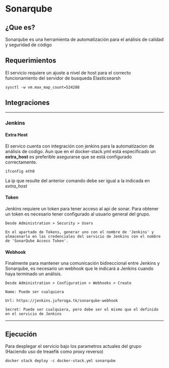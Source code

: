 # Sonarqube #

## ¿Que es? ##
Sonarqube es una herramienta de automatización para el análisis de calidad y seguridad de código

## Requerimientos ##
El servicio requiere un ajuste a nivel de host para el correcto funcionamiento del servidor de busqueda Elasticsearsh

```console
sysctl -w vm.max_map_count=524288
```

## Integraciones ##

-------------------------------------

### Jenkins ###

#### **Extra Host** ####
El servico cuenta con integración con jenkins para la automatizacion de análisis de codigo. Aun que en el docker-stack.yml está especificado un __extra_host__ es preferible asegurarse que se está configurado correctamente.

```console
ifconfig eth0
```

La ip que resulte del anterior comando debe ser igual a la indicada en _extra_host_

#### **Token** ####
Jenkins requiere un token para tener acceso al api de sonar. Para obtener un token es necesario tener configurado al usuario general del grupo.

```
Desde Administration > Security > Users

En el apartado de Tokens, generar uno con el nombre de 'Jenkins' y almacenarlo en las credenciales del servicio de Jenkins con el nombre de 'SonarQube Access Token'.
```

#### **Webhook** ####
Finalmente para mantener una comunicación bidireccional entre Jenkins y Sonarqube, es necesario un webhook que le indicará a Jenkins cuando haya terminado un análisis.

```
Desde Administration > Configuration > Webhooks > Create

Name: Puede ser cualquiera

Url: https://jenkins.juferoga.tk/sonarqube-webhook

Secret: Puede ser cualquiera, pero debe ser el mismo que el definido en el servicio de Jenkins
```
-------------------------------------

## Ejecución ##
Para desplegar el servicio bajo los parametros actuales del grupo (Haciendo uso de treaefik como proxy reverso)

```console
docker stack deploy -c docker-stack.yml sonarqube
```
